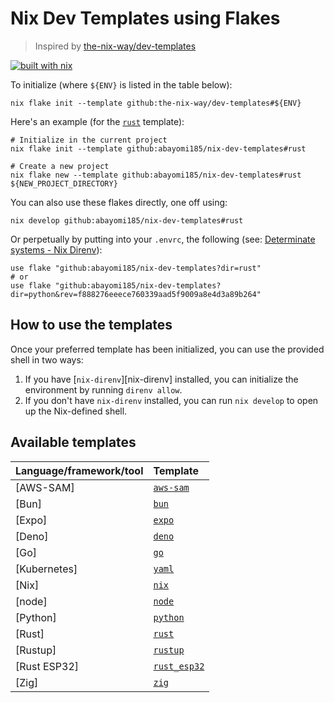 # Nix Dev Templates using Flakes

> Inspired by [the-nix-way/dev-templates](https://github.com/the-nix-way/dev-templates)

[![built with nix](https://builtwithnix.org/badge.svg)](https://builtwithnix.org)

To initialize (where `${ENV}` is listed in the table below):

```shell
nix flake init --template github:the-nix-way/dev-templates#${ENV}
```

Here's an example (for the [`rust`](./rust) template):

```shell
# Initialize in the current project
nix flake init --template github:abayomi185/nix-dev-templates#rust

# Create a new project
nix flake new --template github:abayomi185/nix-dev-templates#rust ${NEW_PROJECT_DIRECTORY}
```

You can also use these flakes directly, one off using:

```shell
nix develop github:abayomi185/nix-dev-templates#rust
```

Or perpetually by putting into your `.envrc`, the following (see: [Determinate systems - Nix Direnv](https://determinate.systems/posts/nix-direnv/)):

```shell
use flake "github:abayomi185/nix-dev-templates?dir=rust"
# or
use flake "github:abayomi185/nix-dev-templates?dir=python&rev=f888276eeece760339aad5f9009a8e4d3a89b264"
```

## How to use the templates

Once your preferred template has been initialized, you can use the provided shell in two ways:

1. If you have [`nix-direnv`][nix-direnv] installed, you can initialize the environment by running `direnv allow`.
2. If you don't have `nix-direnv` installed, you can run `nix develop` to open up the Nix-defined shell.

## Available templates

| Language/framework/tool | Template                      |
| :---------------------- | :---------------------------- |
| [AWS-SAM]               | [`aws-sam`](./aws-sam/)       |
| [Bun]                   | [`bun`](./bun/)               |
| [Expo]                  | [`expo`](./expo/)             |
| [Deno]                  | [`deno`](./deno/)             |
| [Go]                    | [`go`](./go/)                 |
| [Kubernetes]            | [`yaml`](./kubernetes/)       |
| [Nix]                   | [`nix`](./nix/)               |
| [node]                  | [`node`](./node/)             |
| [Python]                | [`python`](./python/)         |
| [Rust]                  | [`rust`](./rust/)             |
| [Rustup]                | [`rustup`](./rustup/)         |
| [Rust ESP32]            | [`rust_esp32`](./rust_esp32/) |
| [Zig]                   | [`zig`](./zig/)               |
